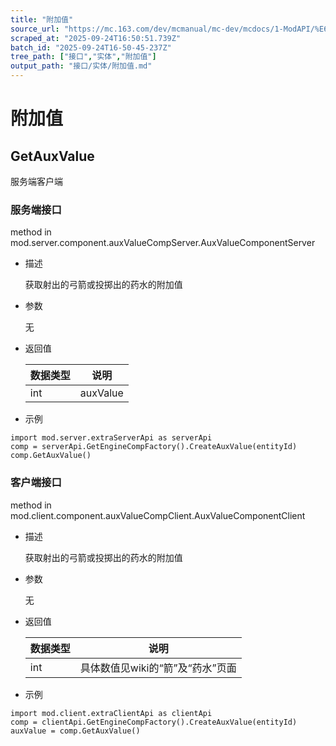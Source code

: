 ```yaml
---
title: "附加值"
source_url: "https://mc.163.com/dev/mcmanual/mc-dev/mcdocs/1-ModAPI/%E6%8E%A5%E5%8F%A3/%E5%AE%9E%E4%BD%93/%E9%99%84%E5%8A%A0%E5%80%BC.html"
scraped_at: "2025-09-24T16:50:51.739Z"
batch_id: "2025-09-24T16-50-45-237Z"
tree_path: ["接口","实体","附加值"]
output_path: "接口/实体/附加值.md"
---
```


#  附加值

##  GetAuxValue

服务端客户端

###  服务端接口

method in mod.server.component.auxValueCompServer.AuxValueComponentServer

*   描述
    
    获取射出的弓箭或投掷出的药水的附加值
    
*   参数
    
    无
    
*   返回值
    
    | 数据类型 | 说明 |
    | --- | --- |
    | int | auxValue |
    
*   示例
    

```
import mod.server.extraServerApi as serverApi
comp = serverApi.GetEngineCompFactory().CreateAuxValue(entityId)
comp.GetAuxValue()

```

###  客户端接口

method in mod.client.component.auxValueCompClient.AuxValueComponentClient

*   描述
    
    获取射出的弓箭或投掷出的药水的附加值
    
*   参数
    
    无
    
*   返回值
    
    | 数据类型 | 说明 |
    | --- | --- |
    | int | 具体数值见wiki的“箭”及“药水”页面 |
    
*   示例
    

```
import mod.client.extraClientApi as clientApi
comp = clientApi.GetEngineCompFactory().CreateAuxValue(entityId)
auxValue = comp.GetAuxValue()

```